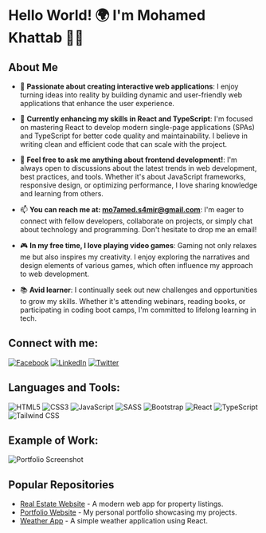 # Hello World! 🌍 I'm Mohamed Khattab 👨‍💻

## About Me
- 🌟 **Passionate about creating interactive web applications**: I enjoy turning ideas into reality by building dynamic and user-friendly web applications that enhance the user experience.
  
- 🔧 **Currently enhancing my skills in React and TypeScript**: I'm focused on mastering React to develop modern single-page applications (SPAs) and TypeScript for better code quality and maintainability. I believe in writing clean and efficient code that can scale with the project.

- 💬 **Feel free to ask me anything about frontend development!**: I'm always open to discussions about the latest trends in web development, best practices, and tools. Whether it's about JavaScript frameworks, responsive design, or optimizing performance, I love sharing knowledge and learning from others.

- 📫 **You can reach me at: mo7amed.s4mir@gmail.com**: I'm eager to connect with fellow developers, collaborate on projects, or simply chat about technology and programming. Don't hesitate to drop me an email!

- 🎮 **In my free time, I love playing video games**: Gaming not only relaxes me but also inspires my creativity. I enjoy exploring the narratives and design elements of various games, which often influence my approach to web development.

- 📚 **Avid learner**: I continually seek out new challenges and opportunities to grow my skills. Whether it's attending webinars, reading books, or participating in coding boot camps, I'm committed to lifelong learning in tech.


## Connect with me:
[![Facebook](https://img.shields.io/badge/Facebook-blue?style=flat&logo=facebook)](https://facebook.com/yourprofile)
[![LinkedIn](https://img.shields.io/badge/LinkedIn-blue?style=flat&logo=linkedin)](https://linkedin.com/in/yourprofile)
[![Twitter](https://img.shields.io/badge/Twitter-blue?style=flat&logo=twitter)](https://twitter.com/yourprofile)

## Languages and Tools:
![HTML5](https://img.shields.io/badge/HTML5-E34F26?style=flat&logo=html5&logoColor=white)
![CSS3](https://img.shields.io/badge/CSS3-1572B6?style=flat&logo=css3&logoColor=white)
![JavaScript](https://img.shields.io/badge/JavaScript-black?style=flat&logo=javascript)
![SASS](https://img.shields.io/badge/SASS-CC6699?style=flat&logo=sass&logoColor=white)
![Bootstrap](https://img.shields.io/badge/Bootstrap-563D7C?style=flat&logo=bootstrap&logoColor=white)
![React](https://img.shields.io/badge/React-20232A?style=flat&logo=react&logoColor=61DAFB)
![TypeScript](https://img.shields.io/badge/TypeScript-3178C6?style=flat&logo=typescript&logoColor=white)
![Tailwind CSS](https://img.shields.io/badge/Tailwind%20CSS-06B6D4?style=flat&logo=tailwind-css&logoColor=white)

## Example of Work:
![Portfolio Screenshot](link_to_your_project_image)

## Popular Repositories
- [Real Estate Website](https://github.com/Khattab/Real-estate-website) - A modern web app for property listings.
- [Portfolio Website](https://github.com/Khattab/Portfolio) - My personal portfolio showcasing my projects.
- [Weather App](https://github.com/Khattab/Weather-App) - A simple weather application using React.

